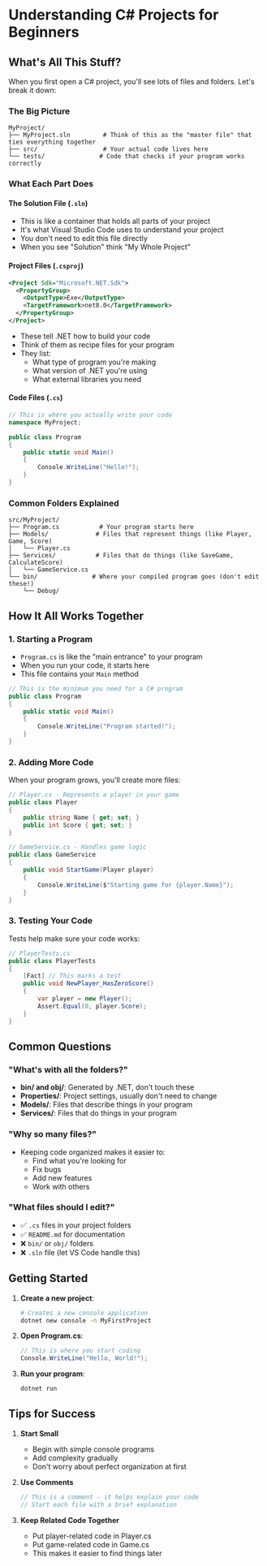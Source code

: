 # Understanding C# Projects for Beginners

## What's All This Stuff?

When you first open a C# project, you'll see lots of files and folders. Let's break it down:

### The Big Picture
```
MyProject/
├── MyProject.sln         # Think of this as the "master file" that ties everything together
├── src/                  # Your actual code lives here
└── tests/               # Code that checks if your program works correctly
```

### What Each Part Does

#### The Solution File (`.sln`)
- This is like a container that holds all parts of your project
- It's what Visual Studio Code uses to understand your project
- You don't need to edit this file directly
- When you see "Solution" think "My Whole Project"

#### Project Files (`.csproj`)
```xml
<Project Sdk="Microsoft.NET.Sdk">
  <PropertyGroup>
    <OutputType>Exe</OutputType>
    <TargetFramework>net8.0</TargetFramework>
  </PropertyGroup>
</Project>
```
- These tell .NET how to build your code
- Think of them as recipe files for your program
- They list:
  - What type of program you're making
  - What version of .NET you're using
  - What external libraries you need

#### Code Files (`.cs`)
```csharp
// This is where you actually write your code
namespace MyProject;

public class Program
{
    public static void Main()
    {
        Console.WriteLine("Hello!");
    }
}
```

### Common Folders Explained

```
src/MyProject/
├── Program.cs           # Your program starts here
├── Models/             # Files that represent things (like Player, Game, Score)
│   └── Player.cs
├── Services/           # Files that do things (like SaveGame, CalculateScore)
│   └── GameService.cs
└── bin/               # Where your compiled program goes (don't edit these!)
    └── Debug/
```

## How It All Works Together

### 1. Starting a Program
- `Program.cs` is like the "main entrance" to your program
- When you run your code, it starts here
- This file contains your `Main` method

```csharp
// This is the minimum you need for a C# program
public class Program
{
    public static void Main()
    {
        Console.WriteLine("Program started!");
    }
}
```

### 2. Adding More Code
When your program grows, you'll create more files:

```csharp
// Player.cs - Represents a player in your game
public class Player
{
    public string Name { get; set; }
    public int Score { get; set; }
}

// GameService.cs - Handles game logic
public class GameService
{
    public void StartGame(Player player)
    {
        Console.WriteLine($"Starting game for {player.Name}");
    }
}
```

### 3. Testing Your Code
Tests help make sure your code works:

```csharp
// PlayerTests.cs
public class PlayerTests
{
    [Fact] // This marks a test
    public void NewPlayer_HasZeroScore()
    {
        var player = new Player();
        Assert.Equal(0, player.Score);
    }
}
```

## Common Questions

### "What's with all the folders?"
- **bin/ and obj/**: Generated by .NET, don't touch these
- **Properties/**: Project settings, usually don't need to change
- **Models/**: Files that describe things in your program
- **Services/**: Files that do things in your program

### "Why so many files?"
- Keeping code organized makes it easier to:
  - Find what you're looking for
  - Fix bugs
  - Add new features
  - Work with others

### "What files should I edit?"
- ✅ `.cs` files in your project folders
- ✅ `README.md` for documentation
- ❌ `bin/` or `obj/` folders
- ❌ `.sln` file (let VS Code handle this)

## Getting Started

1. **Create a new project**:
   ```bash
   # Creates a new console application
   dotnet new console -n MyFirstProject
   ```

2. **Open Program.cs**:
   ```csharp
   // This is where you start coding
   Console.WriteLine("Hello, World!");
   ```

3. **Run your program**:
   ```bash
   dotnet run
   ```

## Tips for Success

1. **Start Small**
   - Begin with simple console programs
   - Add complexity gradually
   - Don't worry about perfect organization at first

2. **Use Comments**
   ```csharp
   // This is a comment - it helps explain your code
   // Start each file with a brief explanation
   ```

3. **Keep Related Code Together**
   - Put player-related code in Player.cs
   - Put game-related code in Game.cs
   - This makes it easier to find things later 